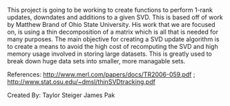 This project is going to be working to create functions to perform 1-rank updates, downdates and additions
to a given SVD. This is based off of work by Matthew Brand of Ohio State University. His work that we are focused on, is
using a thin decomposition of a matrix which is all that is needed for many purposes.
The main objective for creating a SVD update algorithm is to create a means to avoid the high cost of recomputing the SVD
and high memory usage involved in storing large datasets. This is greatly used to break down huge data sets into smaller,
more managable sets.

References:
http://www.merl.com/papers/docs/TR2006-059.pdf ; 
http://www.stat.osu.edu/~dmsl/thinSVDtracking.pdf

Created By:
Taylor Steiger
James Pak

